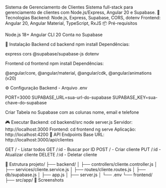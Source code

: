 Sistema de Gerenciamento de Clientes
Sistema full-stack para gerenciamento de clientes com Node.js/Express, Angular 20 e Supabase.
🚀 Tecnologias
Backend: Node.js, Express, Supabase, CORS, dotenv
Frontend: Angular 20, Angular Material, TypeScript, RxJS
📦 Pré-requisitos

Node.js 18+
Angular CLI 20
Conta no Supabase

💾 Instalação
Backend
cd backend
npm install
Dependências:

express
cors
@supabase/supabase-js
dotenv

Frontend
cd frontend
npm install
Dependências:

@angular/core, @angular/material, @angular/cdk, @angular/animations (v20)

⚙️ Configuração
Backend - Arquivo .env

PORT=3000
SUPABASE_URL=sua-url-do-supabase
SUPABASE_KEY=sua-chave-do-supabase

Criar Tabela no Supabase com as colunas nome, email e telefone

🎮 Executar
Backend:
cd backend/src
node server.js
Servidor: http://localhost:3000
Frontend:
cd frontend
ng serve
Aplicação: http://localhost:4200
🔌 API Endpoints
Base URL: http://localhost:3000/api/clientes

GET / - Listar todos
GET /:id - Buscar por ID
POST / - Criar cliente
PUT /:id - Atualizar cliente
DELETE /:id - Deletar cliente

📁 Estrutura
projeto/
├── backend/
│   ├── controllers/cliente.controller.js
│   ├── services/cliente.service.js
│   ├── routes/cliente.routes.js
│   ├── db/supabase.js
│   ├── app.js
│   ├── server.js
│   └── .env
└── frontend/
    ├── src/app/
📸 Screenshots